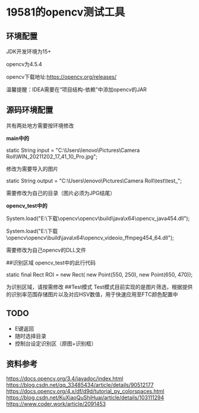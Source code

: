 # 19581的opencv测试工具

## 环境配置
JDK开发环境为15+

opencv为4.5.4

opencv下载地址:<https://opencv.org/releases/>

温馨提醒：IDEA需要在“项目结构-依赖”中添加opencv的JAR

## 源码环境配置
共有两处地方需要按环境修改

**main中的**

static String input = "C:\\Users\\lenovo\\Pictures\\Camera Roll\\WIN_20211202_17_41_10_Pro.jpg";

修改为需要导入的图片

static String output = "C:\\Users\\lenovo\\Pictures\\Camera Roll\\test\\test_";

需要修改为自己的目录（图片必须为JPG结尾）

**opencv_test中的**

System.load("E:\\下载\\opencv\\opencv\\build\\java\\x64\\opencv_java454.dll");

System.load("E:\\下载\\opencv\\opencv\\build\\java\\x64\\opencv_videoio_ffmpeg454_64.dll");

需要修改为自己opencv的DLL文件

##识别区域
opencv_test中的此行代码

static final Rect ROI = new Rect(
new Point(550, 250),
new Point(650, 470));

为识别区域，请按需修改
##Test模式
Test模式目前实现的是图片筛选，根据提供的识别率范围存储图片以及对应HSV数值，用于快速应用至FTC颜色配置中
## TODO

- E键返回
- 随时选择目录
- 控制台设定识别区（原图+识别框）

## 资料参考
<https://docs.opencv.org/3.4/javadoc/index.html>
<https://blog.csdn.net/qq_33485434/article/details/90512177>
<https://docs.opencv.org/4.x/df/d9d/tutorial_py_colorspaces.html>
<https://blog.csdn.net/KuXiaoQuShiHuai/article/details/103111294>
<https://www.coder.work/article/2091453>